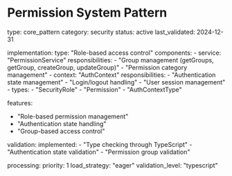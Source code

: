 # Permission System Pattern

type: core_pattern
category: security
status: active
last_validated: 2024-12-31

implementation:
  type: "Role-based access control"
  components:
    - service: "PermissionService"
      responsibilities:
        - "Group management (getGroups, getGroup, createGroup, updateGroup)"
        - "Permission category management"
    - context: "AuthContext"
      responsibilities:
        - "Authentication state management"
        - "Login/logout handling"
        - "User session management"
    - types: 
        - "SecurityRole"
        - "Permission"
        - "AuthContextType"
  
features:
  - "Role-based permission management"
  - "Authentication state handling"
  - "Group-based access control"

validation:
  implemented:
    - "Type checking through TypeScript"
    - "Authentication state validation"
    - "Permission group validation"

processing:
  priority: 1
  load_strategy: "eager"
  validation_level: "typescript"
